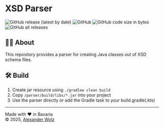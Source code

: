 # XSD Parser

![GitHub release (latest by date)](https://img.shields.io/github/v/release/alexanderwolz/xsd-parser)
![GitHub](https://img.shields.io/github/license/alexanderwolz/xsd-parser)
![GitHub code size in bytes](https://img.shields.io/github/languages/code-size/alexanderwolz/xsd-parser)
![GitHub all releases](https://img.shields.io/github/downloads/alexanderwolz/xsd-parser/total?color=informational)

## 🧑‍💻 About

This repository provides a parser for creating Java classes out of XSD schema files.

## 🛠️ Build
1. Create jar resource using ```./gradlew clean build```
2. Copy  ```/parser/build/libs/*.jar``` into your project
3. Use the parser directly or add the Gradle task to your build.gradle(.kts)

- - -

Made with ❤️ in Bavaria
<br>
© 2025, <a href="https://www.alexanderwolz.de"> Alexander Wolz
